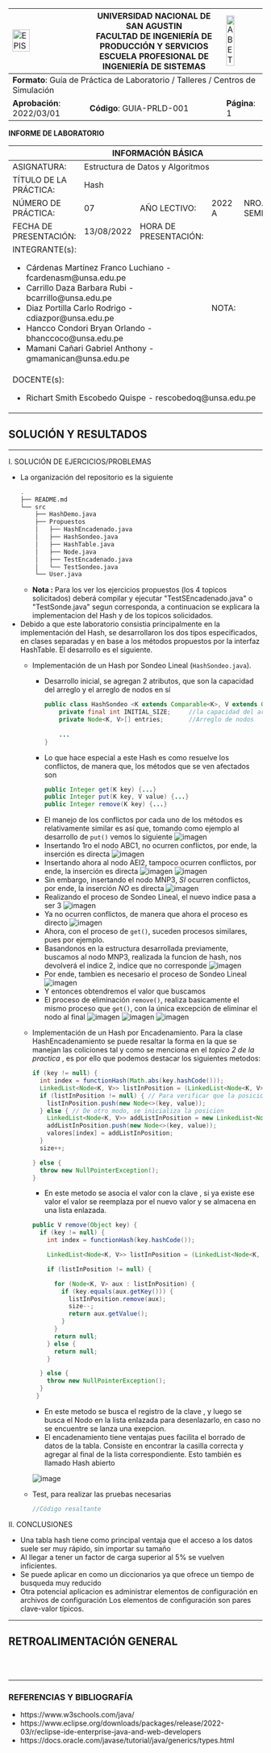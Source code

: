 <div align="center">
<table>
    <theader>
        <tr>
            <td><img src="https://github.com/rescobedoq/pw2/blob/main/epis.png?raw=true" alt="EPIS" style="width:50%; height:auto"/></td>
            <th>
                <span style="font-weight:bold;">UNIVERSIDAD NACIONAL DE SAN AGUSTIN</span><br />
                <span style="font-weight:bold;">FACULTAD DE INGENIERÍA DE PRODUCCIÓN Y SERVICIOS</span><br />
                <span style="font-weight:bold;">ESCUELA PROFESIONAL DE INGENIERÍA DE SISTEMAS</span>
            </th>
            <td><img src="https://github.com/rescobedoq/pw2/blob/main/abet.png?raw=true" alt="ABET" style="width:50%; height:auto"/></td>
        </tr>
    </theader>
    <tbody>
        <tr><td colspan="3"><span style="font-weight:bold;">Formato</span>: Guía de Práctica de Laboratorio / Talleres / Centros de Simulación</td></tr>
        <tr><td><span style="font-weight:bold;">Aprobación</span>:  2022/03/01</td><td><span style="font-weight:bold;">Código</span>: GUIA-PRLD-001</td><td><span style="font-weight:bold;">Página</span>: 1</td></tr>
    </tbody>
</table>
</div>

<div>
<span style="font-weight:bold;">INFORME DE LABORATORIO</span><br />

<table>
<theader>
<tr><th colspan="6">INFORMACIÓN BÁSICA</th></tr>
</theader>
<tbody>
<tr><td>ASIGNATURA:</td><td colspan="5">Estructura de Datos y Algoritmos</td></tr>
<tr><td>TÍTULO DE LA PRÁCTICA:</td><td colspan="5">Hash</td></tr>
<tr>
<td>NÚMERO DE PRÁCTICA:</td><td>07</td><td>AÑO LECTIVO:</td><td>2022 A</td><td>NRO. SEMESTRE:</td><td>III</td>
</tr>
<tr>
<td>FECHA DE PRESENTACIÓN:</td><td>13/08/2022</td><td>HORA DE PRESENTACIÓN:</td><td colspan="3"></td>
</tr>
<tr><td colspan="3">INTEGRANTE(s):
<ul>
<li>Cárdenas Martínez Franco Luchiano - fcardenasm@unsa.edu.pe</li>
<li>Carrillo Daza Barbara Rubi - bcarrillo@unsa.edu.pe</li>
<li>Diaz Portilla Carlo Rodrigo - cdiazpor@unsa.edu.pe</li>
<li>Hancco Condori Bryan Orlando - bhanccoco@unsa.edu.pe</li>
<li>Mamani Cañari Gabriel Anthony - gmamanican@unsa.edu.pe</li>
</ul>
</td>
<td>NOTA:</td><td colspan="2"></td>
</<tr>
<tr><td colspan="6">DOCENTE(s):
<ul>
<li>Richart Smith Escobedo Quispe - rescobedoq@unsa.edu.pe</li>
</ul>
</td>
</<tr>
</tbody>
</table>

<!-- Reportes -->
## SOLUCIÓN Y RESULTADOS
  
---

I. SOLUCIÓN DE EJERCICIOS/PROBLEMAS <br>
* La organización del repositorio es la siguiente
    ```sh
	.
	├── README.md
	└── src
	    ├── HashDemo.java
	    ├── Propuestos
	    │   ├── HashEncadenado.java
	    │   ├── HashSondeo.java
	    │   ├── HashTable.java
	    │   ├── Node.java
	    │   ├── TestEncadenado.java
	    │   └── TestSondeo.java
	    └── User.java
    ```
  * **Nota :** Para los ver los ejercicios propuestos (los 4 topicos solicitados) deberá compilar y ejecutar "TestSEncadenado.java" o "TestSonde.java" segun corresponda, a continuacion se explicara la implementacion del Hash y de los topicos solicidados.
* Debido a que este laboratorio consistia principalmente en la implementación del Hash, se desarrollaron los dos tipos especificados, en clases separadas
  y en base a los métodos propuestos por la interfaz HashTable. El desarrollo es el siguiente.
  - Implementación de un Hash por Sondeo Lineal (<code>HashSondeo.java</code>).
	- Desarrollo inicial, se agregan 2 atributos, que son la capacidad del arreglo y el arreglo de nodos en sí
	    ```java
		public class HashSondeo <K extends Comparable<K>, V extends Comparable<V>> {
			private final int INITIAL_SIZE;		//la capacidad del arreglo
			private Node<K, V>[] entries;		//Arreglo de nodos
			
			...
		}
	    ```
	- Lo que hace especial a este Hash es como resuelve los conflictos, de manera que, los métodos que se ven afectados son
	    ```java
		public Integer get(K key) {...}
		public Integer put(K key, V value) {...}
		public Integer remove(K key) {...}
	    ```
	- El manejo de los conflictos por cada uno de los métodos es relativamente similar es así que, tomando como ejemplo al desarrollo de
	  <code>put()</code> vemos lo siguiente
	  	![imagen](hashSondeo/insert/1.png)
	- Insertando 1ro el nodo ABC1, no ocurren conflictos, por ende, la inserción es directa
		![imagen](hashSondeo/insert/2.png)
	- Insertando ahora al nodo AEI2, tampoco ocurren conflictos, por ende, la inserción es directa
		![imagen](hashSondeo/insert/3.png)
		![imagen](hashSondeo/insert/4.png)
	- Sin embargo, insertando el nodo MNP3, *SI* ocurren conflictos, por ende, la inserción *NO* es directa
		![imagen](hashSondeo/insert/5.png)
	- Realizando el proceso de Sondeo Lineal, el nuevo indice pasa a ser 3
		![imagen](hashSondeo/insert/6.png)
	- Ya no ocurren conflictos, de manera que ahora el proceso es directo
		![imagen](hashSondeo/insert/7.png)
	- Ahora, con el proceso de <code>get()</code>, suceden procesos similares, pues por ejemplo.
	- Basandonos en la estructura desarrollada previamente, buscamos al nodo MNP3, realizada la funcion de hash, nos devolverá el indice 2,
	  indice que no corresponde
		![imagen](hashSondeo/get/1.png)
	- Por ende, tambien es necesario el proceso de Sondeo Lineal
		![imagen](hashSondeo/get/2.png)
	- Y entonces obtendremos el valor que buscamos
	- El proceso de eliminación <code>remove()</code>, realiza basicamente el mismo proceso que <code>get()</code>, con la única excepción
	  de eliminar el nodo al final
	  	![imagen](hashSondeo/remove/1.png)
	  	![imagen](hashSondeo/remove/2.png)
	  	![imagen](hashSondeo/remove/3.png)
  - Implementación de un Hash por Encadenamiento.
  Para la clase HashEncadenamiento se puede resaltar la forma en la que se manejan las coliciones tal y como se menciona en el *topico 2 de la practica* , es por ello que podemos destacar los siguientes metodos:
    ```java
    if (key != null) {
      int index = functionHash(Math.abs(key.hashCode()));
      LinkedList<Node<K, V>> listInPosition = (LinkedList<Node<K, V>>) valores[index];
      if (listInPosition != null) { // Para verificar que la posicion este inicializada
        listInPosition.push(new Node<>(key, value));
      } else { // De otro modo, se inicializa la posicion
        LinkedList<Node<K, V>> addListInPosition = new LinkedList<Node<K, V>>();
        addListInPosition.push(new Node<>(key, value));
        valores[index] = addListInPosition;
      }
      size++;

    } else {
      throw new NullPointerException();
    }
    ```
    
    - En este metodo se asocia el valor con la clave , si ya existe ese valor  el valor se reemplaza por el nuevo valor y se almacena en una lista enlazada.
    ```java
    public V remove(Object key) {
      if (key != null) {
        int index = functionHash(key.hashCode());

        LinkedList<Node<K, V>> listInPosition = (LinkedList<Node<K, V>>) valores[index];

        if (listInPosition != null) {

          for (Node<K, V> aux : listInPosition) {
            if (key.equals(aux.getKey())) {
              listInPosition.remove(aux);
              size--;
              return aux.getValue();
            }
          }
          return null;
        } else {
          return null;
        }

      } else {
        throw new NullPointerException();
      }
     }
     ```
    - En este metodo se busca el registro de la clave , y luego se busca el Nodo en la lista enlazada para desenlazarlo, en caso no se encuentre se lanza una exepcion.
    - El encadenamiento tiene ventajas pues facilita el borrado de datos de la tabla. Consiste en encontrar la casilla correcta y agregar al final de la lista correspondiente. Esto también es llamado Hash abierto
    
    ![image](https://user-images.githubusercontent.com/85516522/184575430-9a728b7c-0a30-4d02-a333-2adc9b6ec252.png)

  -  Test, para realizar las pruebas necesarias
     ```java
	 //Código resaltante
     ```
II. CONCLUSIONES
	
- Una tabla hash tiene como principal ventaja que el acceso a los datos suele ser muy rápido, sin importar su tamaño
- Al llegar a tener un factor de carga superior al 5% se vuelven inficientes.
- Se puede aplicar en como un diccionarios ya que ofrece un tiempo de busqueda muy reducido
- Otra potencial aplicacion es administrar elementos de configuración en archivos de configuración Los elementos de configuración son pares clave-valor típicos.

---
    
## RETROALIMENTACIÓN GENERAL
 <pre>
 
 </pre>
---
    
### REFERENCIAS Y BIBLIOGRAFÍA
<ul>
    <li>https://www.w3schools.com/java/</li>
    <li>https://www.eclipse.org/downloads/packages/release/2022-03/r/eclipse-ide-enterprise-java-and-web-developers</li>
    <li>https://docs.oracle.com/javase/tutorial/java/generics/types.html</li>
</ul>
